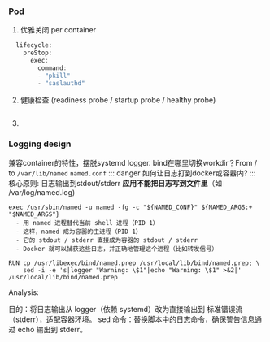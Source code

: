 


### Pod

1. 优雅关闭 per container

```jsx title="Lifecycle Hook"
  lifecycle:
    preStop:
      exec:
        command:
        - "pkill"
        - "saslauthd"
```

2. 健康检查 (readiness probe / startup probe / healthy probe)

```

```

3. 



### Logging design 

兼容container的特性，摆脱systemd logger.
bind在哪里切换workdir？From / to `/var/lib/named` `named.conf`
::: danger
如何让日志打到docker或容器内?
:::
核心原则: 日志输出到stdout/stderr __应用不能把日志写到文件里__（如 /var/log/named.log)

```
exec /usr/sbin/named -u named -fg -c "${NAMED_CONF}" ${NAMED_ARGS:+ "$NAMED_ARGS"}
  - 用 named 进程替代当前 shell 进程（PID 1）
  - 这样，named 成为容器的主进程（PID 1）
  - 它的 stdout / stderr 直接成为容器的 stdout / stderr
  - Docker 就可以捕获这些日志，并正确地管理这个进程（比如转发信号）
```

```
RUN cp /usr/libexec/bind/named.prep /usr/local/lib/bind/named.prep; \
    sed -i -e 's|logger "Warning: \$1"|echo "Warning: \$1" >&2|' /usr/local/lib/bind/named.prep
```
Analysis:

目的：将日志输出从 logger（依赖 systemd）改为直接输出到 标准错误流（stderr），适配容器环境。
sed 命令：替换脚本中的日志命令，确保警告信息通过 echo 输出到 stderr。


